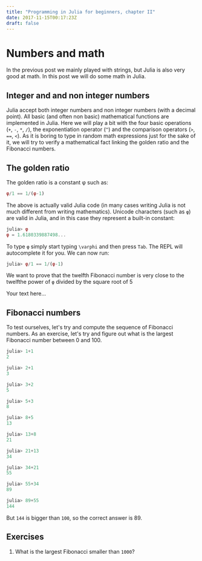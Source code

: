 ```yaml
---
title: "Programming in Julia for beginners, chapter II"
date: 2017-11-15T00:17:23Z
draft: false
---
```

# Numbers and math

In the previous post we mainly played with strings, but Julia is also very good at math. In this post we will do some math in Julia.

## Integer and and non integer numbers

Julia accept both integer numbers and non integer numbers (with a decimal point). All basic (and often non basic) mathematical functions are implemented in Julia. Here we will play a bit with the four basic operations (`+`, `-`, `*`, `/`), the exponentiation operator (`^`) and the comparison operators (`>`, `==`, `<`). As it is boring to type in random math expressions just for the sake of it, we will try to verify a mathematical fact linking the golden ratio and the Fibonacci numbers.

## The golden ratio

The golden ratio is a constant φ such as:

```julia
φ/1 == 1/(φ-1) 
```

The above is actually valid Julia code (in many cases writing Julia is not much different from writing mathematics). Unicode characters (such as `φ`) are valid in Julia, and in this case they represent a built-in constant:

```julia
julia> φ
φ = 1.6180339887498...
```

To type `φ` simply start typing `\varphi` and then press `Tab`. The REPL will autocomplete it for you. We can now run:

```julia
julia> φ/1 == 1/(φ-1)
```

We want to prove that the twelfth Fibonacci number is very close to the twelfthe power of `φ` divided by the square root of 5

 <div class="boxBorder">
 Your text here...
 </div>

## Fibonacci numbers

To test ourselves, let's try and compute the sequence of Fibonacci numbers. As an exercise, let's try and figure out what is the largest Fibonacci number between 0 and 100.

```Julia
julia> 1+1
2

julia> 2+1
3

julia> 3+2
5

julia> 5+3
8

julia> 8+5
13

julia> 13+8
21

julia> 21+13
34

julia> 34+21
55

julia> 55+34
89

julia> 89+55
144
```

But `144` is bigger than `100`, so the correct answer is 89.

## Exercises

1. What is the largest Fibonacci smaller than `1000`?
